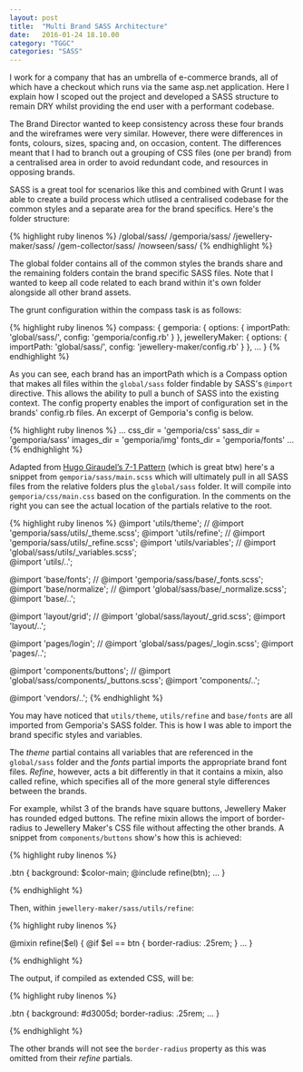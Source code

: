 ```yaml
---
layout: post
title:  "Multi Brand SASS Architecture"
date:   2016-01-24 18.10.00
category: "TGGC"
categories: "SASS"
---
```

I work for a company that has an umbrella of e-commerce brands, all of which have a checkout which runs via the same asp.net application. Here I explain how I scoped out the project and developed a SASS structure to remain DRY whilst providing the end user with a performant codebase.

The Brand Director wanted to keep consistency across these four brands and the wireframes were very similar. However, there were differences in fonts, colours, sizes, spacing and, on occasion, content. The differences meant that I had to branch out a grouping of CSS files (one per brand) from a centralised area in order to avoid redundant code, and resources in opposing brands.

SASS is a great tool for scenarios like this and combined with Grunt I was able to create a build process which utlised a centralised codebase for the common styles and a separate area for the brand specifics. Here's the folder structure:

{% highlight ruby linenos %}
/global/sass/
/gemporia/sass/
/jewellery-maker/sass/
/gem-collector/sass/
/nowseen/sass/
{% endhighlight %}

The global folder contains all of the common styles the brands share and the remaining folders contain the brand specific SASS files. Note that I wanted to keep all code related to each brand within it's own folder alongside all other brand assets.

The grunt configuration within the compass task is as follows:

{% highlight ruby linenos %}
compass: {
    gemporia: {
        options: {
            importPath: 'global/sass/',
            config: 'gemporia/config.rb'
        }
    },
    jewelleryMaker: {
        options: {
            importPath: 'global/sass/',
            config: 'jewellery-maker/config.rb'
        }
    },
    ...
}
{% endhighlight %}

As you can see, each brand has an importPath which is a Compass option that makes all files within the `global/sass` folder findable by SASS's `@import` directive. This allows the ability to pull a bunch of SASS into the existing context. The config property enables the import of configuration set in the brands' config.rb files. An excerpt of Gemporia's config is below.

{% highlight ruby linenos %}
...
css_dir = 'gemporia/css'
sass_dir = 'gemporia/sass'
images_dir = 'gemporia/img'
fonts_dir = 'gemporia/fonts'
...
{% endhighlight %}

Adapted from [Hugo Giraudel’s 7-1 Pattern](http://sass-guidelin.es/#the-7-1-pattern) (which is great btw) here's a snippet from `gemporia/sass/main.scss` which will ultimately pull in all SASS files from the relative folders plus the `global/sass` folder. It will compile into `gemporia/css/main.css` based on the configuration. In the comments on the right you can see the actual location of the partials relative to the root.

{% highlight ruby linenos %}
@import 'utils/theme';          // @import 'gemporia/sass/utils/_theme.scss';
@import 'utils/refine';         // @import 'gemporia/sass/utils/_refine.scss';
@import 'utils/variables';      // @import 'global/sass/utils/_variables.scss';  
@import 'utils/..';

@import 'base/fonts';           // @import 'gemporia/sass/base/_fonts.scss';
@import 'base/normalize';       // @import 'global/sass/base/_normalize.scss';  
@import 'base/..';

@import 'layout/grid';          // @import 'global/sass/layout/_grid.scss';
@import 'layout/..';

@import 'pages/login';          // @import 'global/sass/pages/_login.scss';
@import 'pages/..';

@import 'components/buttons';   // @import 'global/sass/components/_buttons.scss';
@import 'components/..';

@import 'vendors/..';
{% endhighlight %}

You may have noticed that `utils/theme`, `utils/refine` and `base/fonts` are all imported from Gemporia's SASS folder. This is how I was able to import the brand specific styles and variables.

The *theme* partial contains all variables that are referenced in the `global/sass` folder and the *fonts* partial imports the appropriate brand font files. *Refine*, however, acts a bit differently in that it contains a mixin, also called refine, which specifies all of the more general style differences between the brands.

For example, whilst 3 of the brands have square buttons, Jewellery Maker has rounded edged buttons. The refine mixin allows the import of border-radius to Jewellery Maker's CSS file without affecting the other brands. A snippet from `components/buttons` show's how this is achieved:

{% highlight ruby linenos %}

.btn {
  background: $color-main;
  @include refine(btn);
  ...
}

{% endhighlight %}

Then, within `jewellery-maker/sass/utils/refine`:

{% highlight ruby linenos %}

@mixin refine($el) {
  @if $el == btn {
    border-radius: .25rem;
  }
  ...
}

{% endhighlight %}

The output, if compiled as extended CSS, will be:

{% highlight ruby linenos %}

.btn {
  background: #d3005d;
  border-radius: .25rem;
  ...
}

{% endhighlight %}

The other brands will not see the `border-radius` property as this was omitted from their *refine* partials.
